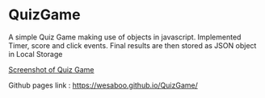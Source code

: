 # QuizGame

A simple Quiz Game making use of objects in javascript. 
Implemented Timer, score and click events. 
Final results are then stored as JSON object in Local Storage

[Screenshot of Quiz Game](/assets/QuizGame.png)

Github pages link : https://wesaboo.github.io/QuizGame/